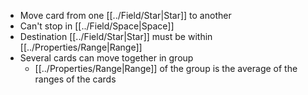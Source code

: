 - Move card from one [[../Field/Star|Star]] to another
- Can't stop in [[../Field/Space|Space]]
- Destination [[../Field/Star|Star]] must be within [[../Properties/Range|Range]]
- Several cards can move together in group
    - [[../Properties/Range|Range]] of the group is the average of the ranges of the cards

